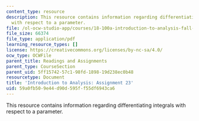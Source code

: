 ```yaml
---
content_type: resource
description: This resource contains information regarding differentiating integrals
  with respect to a parameter.
file: /ol-ocw-studio-app/courses/18-100a-introduction-to-analysis-fall-2012/59a0fb509e44d90d595ff55df6943ca6_MIT18_100AF12_Assign_23.pdf
file_size: 66374
file_type: application/pdf
learning_resource_types: []
license: https://creativecommons.org/licenses/by-nc-sa/4.0/
ocw_type: OCWFile
parent_title: Readings and Assignments
parent_type: CourseSection
parent_uid: 5ff15742-57c1-98fd-1898-19d238ec0b48
resourcetype: Document
title: 'Introduction to Analysis: Assignment 23'
uid: 59a0fb50-9e44-d90d-595f-f55df6943ca6
---
```

This resource contains information regarding differentiating integrals with respect to a parameter.